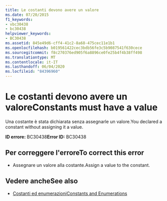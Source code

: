 ```yaml
---
title: Le costanti devono avere un valore
ms.date: 07/20/2015
f1_keywords:
- vbc30438
- bc30438
helpviewer_keywords:
- BC30438
ms.assetid: 845e49d6-cff4-41c2-8a68-475cec11e1b1
ms.openlocfilehash: b019561422cec3bdb56fe3c5b9087541f630cece
ms.sourcegitcommit: f8c270376ed905f6a8896ce0fe25b4f4b38ff498
ms.translationtype: MT
ms.contentlocale: it-IT
ms.lasthandoff: 06/04/2020
ms.locfileid: "84396960"
---
```

# <a name="constants-must-have-a-value"></a><span data-ttu-id="8095b-102">Le costanti devono avere un valore</span><span class="sxs-lookup"><span data-stu-id="8095b-102">Constants must have a value</span></span>
<span data-ttu-id="8095b-103">Una costante è stata dichiarata senza assegnarle un valore.</span><span class="sxs-lookup"><span data-stu-id="8095b-103">You declared a constant without assigning it a value.</span></span>  
  
 <span data-ttu-id="8095b-104">**ID errore:** BC30438</span><span class="sxs-lookup"><span data-stu-id="8095b-104">**Error ID:** BC30438</span></span>  
  
## <a name="to-correct-this-error"></a><span data-ttu-id="8095b-105">Per correggere l'errore</span><span class="sxs-lookup"><span data-stu-id="8095b-105">To correct this error</span></span>  
  
- <span data-ttu-id="8095b-106">Assegnare un valore alla costante.</span><span class="sxs-lookup"><span data-stu-id="8095b-106">Assign a value to the constant.</span></span>  
  
## <a name="see-also"></a><span data-ttu-id="8095b-107">Vedere anche</span><span class="sxs-lookup"><span data-stu-id="8095b-107">See also</span></span>

- [<span data-ttu-id="8095b-108">Costanti ed enumerazioni</span><span class="sxs-lookup"><span data-stu-id="8095b-108">Constants and Enumerations</span></span>](../language-reference/constants-and-enumerations.md)
